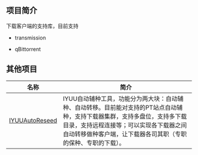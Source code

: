 ## 项目简介

下载客户端的支持库，目前支持

- transmission

- qBittorrent



## 其他项目

| 名称                                                       | 简介                                                         |
| ---------------------------------------------------------- | ------------------------------------------------------------ |
| [IYUUAutoReseed](https://github.com/ledccn/IYUUAutoReseed) | IYUU自动辅种工具，功能分为两大块：自动辅种、自动转移。目前能对支持的PT站点自动辅种，支持下载器集群，支持多盘位，支持多下载目录，支持远程连接等；可以实现各下载器之间自动转移做种客户端，让下载器各司其职（专职的保种、专职的下载）。 |

